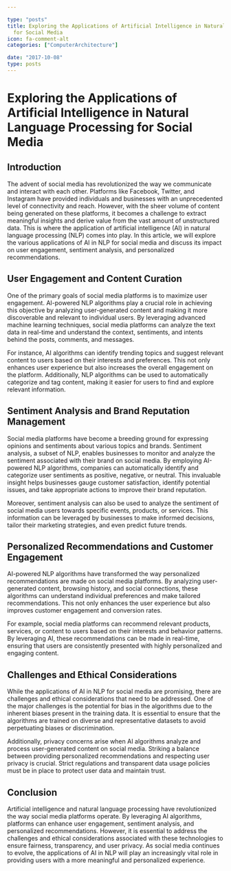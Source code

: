 ```yaml
---

type: "posts"
title: Exploring the Applications of Artificial Intelligence in Natural Language Processing
  for Social Media
icon: fa-comment-alt
categories: ["ComputerArchitecture"]

date: "2017-10-08"
type: posts
---
```





# Exploring the Applications of Artificial Intelligence in Natural Language Processing for Social Media

## Introduction

The advent of social media has revolutionized the way we communicate and interact with each other. Platforms like Facebook, Twitter, and Instagram have provided individuals and businesses with an unprecedented level of connectivity and reach. However, with the sheer volume of content being generated on these platforms, it becomes a challenge to extract meaningful insights and derive value from the vast amount of unstructured data. This is where the application of artificial intelligence (AI) in natural language processing (NLP) comes into play. In this article, we will explore the various applications of AI in NLP for social media and discuss its impact on user engagement, sentiment analysis, and personalized recommendations.

## User Engagement and Content Curation

One of the primary goals of social media platforms is to maximize user engagement. AI-powered NLP algorithms play a crucial role in achieving this objective by analyzing user-generated content and making it more discoverable and relevant to individual users. By leveraging advanced machine learning techniques, social media platforms can analyze the text data in real-time and understand the context, sentiments, and intents behind the posts, comments, and messages.

For instance, AI algorithms can identify trending topics and suggest relevant content to users based on their interests and preferences. This not only enhances user experience but also increases the overall engagement on the platform. Additionally, NLP algorithms can be used to automatically categorize and tag content, making it easier for users to find and explore relevant information.

## Sentiment Analysis and Brand Reputation Management

Social media platforms have become a breeding ground for expressing opinions and sentiments about various topics and brands. Sentiment analysis, a subset of NLP, enables businesses to monitor and analyze the sentiment associated with their brand on social media. By employing AI-powered NLP algorithms, companies can automatically identify and categorize user sentiments as positive, negative, or neutral. This invaluable insight helps businesses gauge customer satisfaction, identify potential issues, and take appropriate actions to improve their brand reputation.

Moreover, sentiment analysis can also be used to analyze the sentiment of social media users towards specific events, products, or services. This information can be leveraged by businesses to make informed decisions, tailor their marketing strategies, and even predict future trends.

## Personalized Recommendations and Customer Engagement

AI-powered NLP algorithms have transformed the way personalized recommendations are made on social media platforms. By analyzing user-generated content, browsing history, and social connections, these algorithms can understand individual preferences and make tailored recommendations. This not only enhances the user experience but also improves customer engagement and conversion rates.

For example, social media platforms can recommend relevant products, services, or content to users based on their interests and behavior patterns. By leveraging AI, these recommendations can be made in real-time, ensuring that users are consistently presented with highly personalized and engaging content.

## Challenges and Ethical Considerations

While the applications of AI in NLP for social media are promising, there are challenges and ethical considerations that need to be addressed. One of the major challenges is the potential for bias in the algorithms due to the inherent biases present in the training data. It is essential to ensure that the algorithms are trained on diverse and representative datasets to avoid perpetuating biases or discrimination.

Additionally, privacy concerns arise when AI algorithms analyze and process user-generated content on social media. Striking a balance between providing personalized recommendations and respecting user privacy is crucial. Strict regulations and transparent data usage policies must be in place to protect user data and maintain trust.

## Conclusion

Artificial intelligence and natural language processing have revolutionized the way social media platforms operate. By leveraging AI algorithms, platforms can enhance user engagement, sentiment analysis, and personalized recommendations. However, it is essential to address the challenges and ethical considerations associated with these technologies to ensure fairness, transparency, and user privacy. As social media continues to evolve, the applications of AI in NLP will play an increasingly vital role in providing users with a more meaningful and personalized experience.